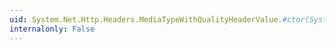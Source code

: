 ```yaml
---
uid: System.Net.Http.Headers.MediaTypeWithQualityHeaderValue.#ctor(System.String)
internalonly: False
---
```

